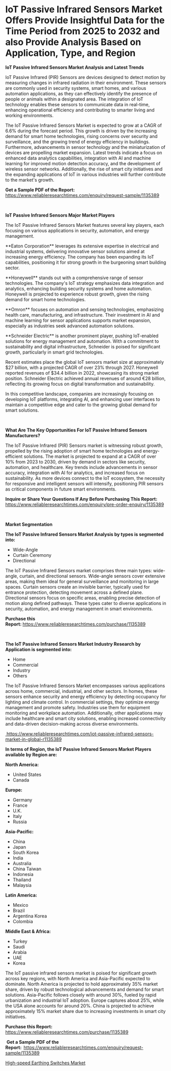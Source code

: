 <p><h1>IoT Passive Infrared Sensors Market Offers Provide Insightful Data for the Time Period from 2025 to 2032 and also Provide Analysis Based on Application, Type, and Region</h1></p><p><strong>IoT Passive Infrared Sensors Market Analysis and Latest Trends</strong></p>
<p><p>IoT Passive Infrared (PIR) Sensors are devices designed to detect motion by measuring changes in infrared radiation in their environment. These sensors are commonly used in security systems, smart homes, and various automation applications, as they can effectively identify the presence of people or animals within a designated area. The integration of IoT technology enables these sensors to communicate data in real-time, enhancing operational efficiency and contributing to smarter living and working environments.</p><p>The IoT Passive Infrared Sensors Market is expected to grow at a CAGR of 6.6% during the forecast period. This growth is driven by the increasing demand for smart home technologies, rising concerns over security and surveillance, and the growing trend of energy efficiency in buildings. Furthermore, advancements in sensor technology and the miniaturization of devices are propelling market expansion. Latest trends indicate a focus on enhanced data analytics capabilities, integration with AI and machine learning for improved motion detection accuracy, and the development of wireless sensor networks. Additionally, the rise of smart city initiatives and the expanding applications of IoT in various industries will further contribute to the market's growth.</p></p>
<p><strong>Get a Sample PDF of the Report:&nbsp;</strong> <a href="https://www.reliableresearchtimes.com/enquiry/request-sample/1135389?utm_campaign=2956&utm_medium=2&utm_source=Github&utm_content=ia&utm_term=25032025&utm_id=iot-passive-infrared-sensors">https://www.reliableresearchtimes.com/enquiry/request-sample/1135389</a></p>
<p>&nbsp;</p>
<p><strong>IoT Passive Infrared Sensors Major Market Players</strong></p>
<p><p>The IoT Passive Infrared Sensors Market features several key players, each focusing on various applications in security, automation, and energy management. </p><p>**Eaton Corporation** leverages its extensive expertise in electrical and industrial systems, delivering innovative sensor solutions aimed at increasing energy efficiency. The company has been expanding its IoT capabilities, positioning it for strong growth in the burgeoning smart building sector.</p><p>**Honeywell** stands out with a comprehensive range of sensor technologies. The company's IoT strategy emphasizes data integration and analytics, enhancing building security systems and home automation. Honeywell is projected to experience robust growth, given the rising demand for smart home technologies.</p><p>**Omron** focuses on automation and sensing technologies, emphasizing health care, manufacturing, and infrastructure. Their investment in AI and machine learning for sensor applications supports market expansion, especially as industries seek advanced automation solutions.</p><p>**Schneider Electric** is another prominent player, pushing IoT-enabled solutions for energy management and automation. With a commitment to sustainability and digital infrastructure, Schneider is poised for significant growth, particularly in smart grid technologies.</p><p>Recent estimates place the global IoT sensors market size at approximately $27 billion, with a projected CAGR of over 23% through 2027. Honeywell reported revenues of $34.4 billion in 2022, showcasing its strong market position. Schneider Electric achieved annual revenues of around €28 billion, reflecting its growing focus on digital transformation and sustainability.</p><p>In this competitive landscape, companies are increasingly focusing on developing IoT platforms, integrating AI, and enhancing user interfaces to maintain a competitive edge and cater to the growing global demand for smart solutions.</p></p>
<p>&nbsp;</p>
<p><strong>What Are The Key Opportunities For IoT Passive Infrared Sensors Manufacturers?</strong></p>
<p><p>The IoT Passive Infrared (PIR) Sensors market is witnessing robust growth, propelled by the rising adoption of smart home technologies and energy-efficient solutions. The market is projected to expand at a CAGR of over 10% from 2023 to 2030, driven by demand in sectors like security, automation, and healthcare. Key trends include advancements in sensor accuracy, integration with AI for analytics, and increased focus on sustainability. As more devices connect to the IoT ecosystem, the necessity for responsive and intelligent sensors will intensify, positioning PIR sensors as critical components in future smart environments.</p></p>
<p><strong>Inquire or Share Your Questions If Any Before Purchasing This Report:</strong> <a href="https://www.reliableresearchtimes.com/enquiry/pre-order-enquiry/1135389?utm_campaign=2956&utm_medium=2&utm_source=Github&utm_content=ia&utm_term=25032025&utm_id=iot-passive-infrared-sensors">https://www.reliableresearchtimes.com/enquiry/pre-order-enquiry/1135389</a></p>
<p>&nbsp;</p>
<p><strong>Market Segmentation</strong></p>
<p><strong>The IoT Passive Infrared Sensors Market Analysis by types is segmented into:</strong></p>
<p><ul><li>Wide-Angle</li><li>Curtain Ceremony</li><li>Directional</li></ul></p>
<p><p>The IoT Passive Infrared Sensors market comprises three main types: wide-angle, curtain, and directional sensors. Wide-angle sensors cover extensive areas, making them ideal for general surveillance and monitoring in large spaces. Curtain sensors create an invisible barrier, typically used for entrance protection, detecting movement across a defined plane. Directional sensors focus on specific areas, enabling precise detection of motion along defined pathways. These types cater to diverse applications in security, automation, and energy management in smart environments.</p></p>
<p><strong>Purchase this Report:&nbsp;</strong><a href="https://www.reliableresearchtimes.com/purchase/1135389?utm_campaign=2956&utm_medium=2&utm_source=Github&utm_content=ia&utm_term=25032025&utm_id=iot-passive-infrared-sensors">https://www.reliableresearchtimes.com/purchase/1135389</a></p>
<p>&nbsp;</p>
<p><strong>The IoT Passive Infrared Sensors Market Industry Research by Application is segmented into:</strong></p>
<p><ul><li>Home</li><li>Commercial</li><li>Industry</li><li>Others</li></ul></p>
<p><p>The IoT Passive Infrared Sensors Market encompasses various applications across home, commercial, industrial, and other sectors. In homes, these sensors enhance security and energy efficiency by detecting occupancy for lighting and climate control. In commercial settings, they optimize energy management and promote safety. Industries use them for equipment monitoring and workplace automation. Additionally, other applications may include healthcare and smart city solutions, enabling increased connectivity and data-driven decision-making across diverse environments.</p></p>
<p><a href="https://www.reliableresearchtimes.com/iot-passive-infrared-sensors-market-in-global-r1135389?utm_campaign=2956&utm_medium=2&utm_source=Github&utm_content=ia&utm_term=25032025&utm_id=iot-passive-infrared-sensors">&nbsp;https://www.reliableresearchtimes.com/iot-passive-infrared-sensors-market-in-global-r1135389</a></p>
<p><strong>In terms of Region, the IoT Passive Infrared Sensors Market Players available by Region are:</strong></p>
<p>
    <p> <strong> North America: </strong>
        <ul>
            <li>United States</li>
            <li>Canada</li>
        </ul>
        </p> 
    <p> <strong> Europe: </strong>
        <ul>
            <li>Germany</li>
            <li>France</li>
            <li>U.K.</li>
            <li>Italy</li>
            <li>Russia</li>
        </ul>
        </p> 
    <p> <strong> Asia-Pacific: </strong>
        <ul>
            <li>China</li>
            <li>Japan</li>
            <li>South Korea</li>
            <li>India</li>
            <li>Australia</li>
            <li>China Taiwan</li>
            <li>Indonesia</li>
            <li>Thailand</li>
            <li>Malaysia</li>
        </ul>
        </p> 
    <p> <strong> Latin America: </strong>
        <ul>
            <li>Mexico</li>
            <li>Brazil</li>
            <li>Argentina Korea</li>
            <li>Colombia</li>
        </ul>
        </p> 
    <p> <strong> Middle East & Africa: </strong>
        <ul>
            <li>Turkey</li>
            <li>Saudi</li>
            <li>Arabia</li>
            <li>UAE</li>
            <li>Korea</li>
        </ul>
    </p>
    </p>
<p><p>The IoT passive infrared sensors market is poised for significant growth across key regions, with North America and Asia-Pacific expected to dominate. North America is projected to hold approximately 35% market share, driven by robust technological advancements and demand for smart solutions. Asia-Pacific follows closely with around 30%, fueled by rapid urbanization and industrial IoT adoption. Europe captures about 25%, while the USA alone accounts for around 20%. China is projected to achieve approximately 15% market share due to increasing investments in smart city initiatives.</p></p>
<p><strong>Purchase this Report: </strong><a href="https://www.reliableresearchtimes.com/purchase/1135389?utm_campaign=2956&utm_medium=2&utm_source=Github&utm_content=ia&utm_term=25032025&utm_id=iot-passive-infrared-sensors">https://www.reliableresearchtimes.com/purchase/1135389</a></p>
<p>&nbsp;<strong>Get a Sample PDF of the Report:&nbsp;&nbsp;</strong><a href="https://www.reliableresearchtimes.com/enquiry/request-sample/1135389?utm_campaign=2956&utm_medium=2&utm_source=Github&utm_content=ia&utm_term=25032025&utm_id=iot-passive-infrared-sensors">https://www.reliableresearchtimes.com/enquiry/request-sample/1135389</a></p>
<p><strong></strong></p>
<p><p><a href="https://github.com/ChiragRP21/Market-Research-Report-List-7/blob/main/high-speed-earthing-switches-market.md?utm_campaign=2956&utm_medium=2&utm_source=Github&utm_content=ia&utm_term=25032025&utm_id=iot-passive-infrared-sensors">High-speed Earthing Switches Market</a></p></p>